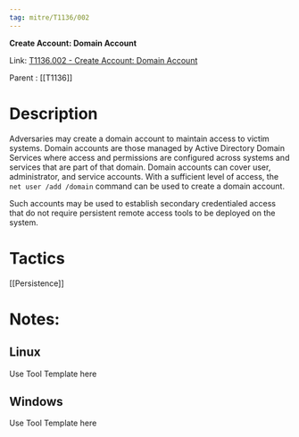 ```yaml
---
tag: mitre/T1136/002
---
```


**Create Account: Domain Account**

Link: [T1136.002 - Create Account: Domain Account](https://attack.mitre.org/techniques/T1136/002)

Parent : [[T1136]]


# Description

Adversaries may create a domain account to maintain access to victim systems. Domain accounts are those managed by Active Directory Domain Services where access and permissions are configured across systems and services that are part of that domain. Domain accounts can cover user, administrator, and service accounts. With a sufficient level of access, the <code>net user /add /domain</code> command can be used to create a domain account.

Such accounts may be used to establish secondary credentialed access that do not require persistent remote access tools to be deployed on the system.

# Tactics


[[Persistence]]


# Notes:

## Linux

Use Tool Template here

## Windows

Use Tool Template here